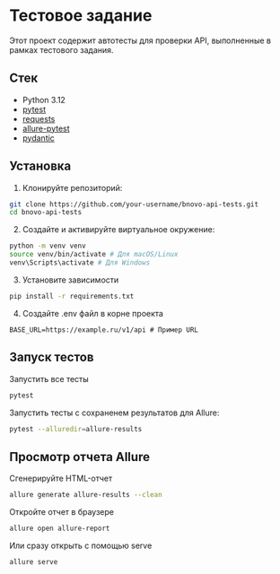 # Тестовое задание

Этот проект содержит автотесты для проверки API, выполненные в рамках тестового задания.

## Стек

- Python 3.12
- [pytest](https://docs.pytest.org/)
- [requests](https://docs.python-requests.org/)
- [allure-pytest](https://github.com/allure-framework/allure-python)
- [pydantic](https://docs.pydantic.dev/)

## Установка

1. Клонируйте репозиторий:

```bash
git clone https://github.com/your-username/bnovo-api-tests.git
cd bnovo-api-tests
```
2. Создайте и активируйте виртуальное окружение:

```bash
python -m venv venv
source venv/bin/activate # Для macOS/Linux
venv\Scripts\activate # Для Windows
```
3. Установите зависимости

```bash
pip install -r requirements.txt
```

4. Создайте .env файл в корне проекта
```dotenv
BASE_URL=https://example.ru/v1/api # Пример URL
```

## Запуск тестов
Запустить все тесты
```bash
pytest
```

Запустить тесты с сохраненем результатов для Allure:
```bash
pytest --alluredir=allure-results
```

## Просмотр отчета Allure

Сгенерируйте HTML-отчет
```bash
allure generate allure-results --clean
```

Откройте отчет в браузере
```bash
allure open allure-report
```

Или сразу открыть с помощью serve
```bash
allure serve
```
